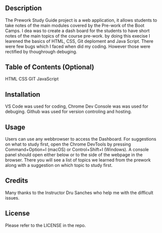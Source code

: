 # <Prework Study Guide>

## Description

The Prework Study Guide project is a web application, it allows students to take notes of the main modules covered by the Pre-work of the Boot Camps.
I dea was to create a dash board for the students to have short notes of the main topics of the course pre-work. by doing this execise I learened the basics of HTML, CSS, Git deploment and Java Script. There were few bugs which I faced when did my coding. However those were rectified by thoughrough debuging.

## Table of Contents (Optional)

HTML
CSS
GIT
JavaScript

## Installation

VS Code was used for coding, Chrome Dev Console was was used for debuging. Github was used for version controling and hosting.

## Usage

Users can use any webbrowser to access the Dashboard. For suggestions on what to study first, open the Chrome DevTools by pressing Command+Option+I (macOS) or Control+Shift+I (Windows). A console panel should open either below or to the side of the webpage in the browser. There you will see a list of topics we learned from the prework along with a suggestion on which topic to study first.


## Credits
Many thanks to the Instructor Dru Sanches who help me with the difficult issues.

## License

Please refer to the LICENSE in the repo.



